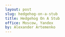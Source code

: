 ```yaml
---
layout: post
slug: hedgehog-on-a-stub
title: Hedgehog On A Stub
office: Moscow, Yandex
by: Alexander Artemenko
---
```

